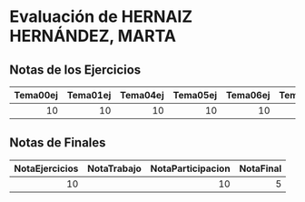 # Evaluación de HERNAIZ HERNÁNDEZ, MARTA

## Notas de los Ejercicios

|   Tema00ej |   Tema01ej |   Tema04ej |   Tema05ej |   Tema06ej |   Tema08ej |
|-----------:|-----------:|-----------:|-----------:|-----------:|-----------:|
|         10 |         10 |         10 |         10 |         10 |          8 |



## Notas de Finales

|   NotaEjercicios | NotaTrabajo   |   NotaParticipacion |   NotaFinal |
|-----------------:|:--------------|--------------------:|------------:|
|               10 |               |                  10 |           5 |



